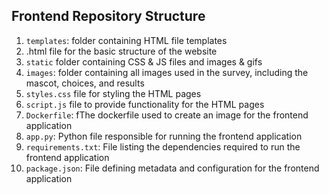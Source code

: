 ## Frontend Repository Structure

1) `templates`: folder containing HTML file templates 
  1) .html file for the basic structure of the website
2) `static` folder containing CSS & JS files and images & gifs
  1) `images`: folder containing all images used in the survey, including the mascot, choices, and results
  2) `styles.css` file for styling the HTML pages
  3) `script.js` file to provide functionality for the HTML pages
3) `Dockerfile`: fThe dockerfile used to create an image for the frontend application
4) `app.py`: Python file responsible for running the frontend application
5) `requirements.txt`: File listing the dependencies required to run the frontend application
6) `package.json`: File defining metadata and configuration for the frontend application
